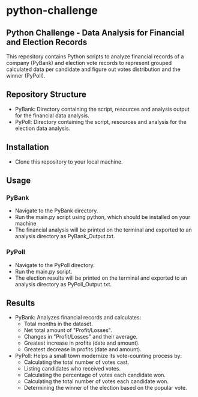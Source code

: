 # python-challenge
## Python Challenge - Data Analysis for Financial and Election Records
This repository contains Python scripts to analyze financial records of a company (PyBank) and election vote records to represent grouped calculated data per candidate and figure out votes distribution and the winner (PyPoll).
## Repository Structure
* PyBank: Directory containing the script, resources and analysis output for the financial data analysis.
* PyPoll: Directory containing the script, resources and analysis for the election data analysis.
## Installation
* Clone this repository to your local machine.
## Usage
### PyBank
* Navigate to the PyBank directory.
* Run the main.py script using python, which should be installed on your machine
* The financial analysis will be printed on the terminal and exported to an analysis directory as PyBank_Output.txt.
### PyPoll
* Navigate to the PyPoll directory.
* Run the main.py script.
* The election results will be printed on the terminal and exported to an analysis directory as PyPoll_Output.txt.
## Results
* PyBank: Analyzes financial records and calculates:
    * Total months in the dataset.
    * Net total amount of "Profit/Losses".
    * Changes in "Profit/Losses" and their average.
    * Greatest increase in profits (date and amount).
    * Greatest decrease in profits (date and amount).
* PyPoll: Helps a small town modernize its vote-counting process by:
    * Calculating the total number of votes cast.
    * Listing candidates who received votes.
    * Calculating the percentage of votes each candidate won.
    * Calculating the total number of votes each candidate won.
    * Determining the winner of the election based on the popular vote.
